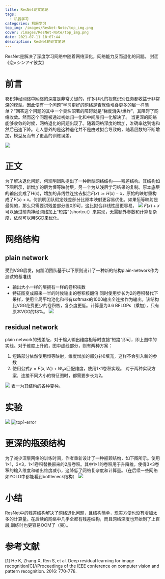 ```yaml
---
title: ResNet论文笔记
tags:
  - 机器学习
categories: 机器学习
top_img: /images/ResNet-Note/top_img.png
cover: /images/ResNet-Note/top_img.png
date: 2021-07-11 18:07:44
description: ResNet的论文笔记
---
```



ResNet是解决了深度学习网络中随着网络深化，网络能力反而退化的问题。
封面《恋×シンアイ彼女》
<!--more-->

# 前言
卷积神经网络中网络的深度是非常关键的，许多非凡的视觉识别任务都收益于非常深的模型。因此便有一个问题“学习更好的网络是否就像堆叠更多的层一样简单？”回答这个问题的其中一个臭名昭著的障碍就是“梯度消失/爆炸”，其阻碍了网络收敛。然而这个问题被通过初始归一化和中间层归一化解决了。
当更深的网络能够收敛的时候，网络退化的问题出现了。随着网络深度的增加，准确率达到饱和然后迅速下降。让人意外的是这种退化并不是由过拟合导致的，随着层数的不断增加，模型反而有了更高的训练误差。

![](/images/ResNet-Note/fig1.png)

# 正文
为了解决退化问题，何凯明团队提出了一种新型网络结构——残差结构。其结构如下图所示，新增加的层为恒等映射层，另一个为从浅层学习结果的复制。原本底层的输出变成了$H(x)$，增加的非线性连接去拟合$F(x):=H(x)-x$，原始的映射重构成了$F(x)+x$。何凯明团队假定残差部分比原本映射更容易优化。如果恒等映射是最优的，那么只需要讲残差部分置0即可，这比拟合非线性层更容易。
![](/images/ResNet-Note/res_block.png)
$F(x)+x$可以通过前向神经网络加上“短路“（shortcut）来实现，无需额外参数和计算复杂度，依然可以用SGD来优化。

# 网络结构
## plain network
受到VGG启发，何凯明团队基于以下原则设计了一种新的结构plain-network作为测试的基准线
- 输出大小一样的层拥有一样的卷积核数
- 特征图变成原来一半的时候输出的卷积核翻倍
同时使用步长为2的卷积替代下采样，使用全局平均池化和带有softmax的1000输出全连接作为输出。该结构比VGG花费更少的卷积核，复杂度更低。计算量为3.6 BFLOPs（乘加），只有原本VGG的18%。
![](/images/ResNet-Note/architectures.png)

## residual network
plain network的残差版，对于输入输出维度相等时直接”短路“即可，即上图中的实线。对于维度上升的，图中虚线部分，则有两种方案：
1. 短路部分依然使用恒等映射，维度增加的部分补0填充，这样不会引入新的参数
2. 使用公式$y=F(x,{W_i})+W_sx$匹配维度，使用1×1卷积实现。
对于两种实现方案，连接不同大小的特征图时，都需要步长为2。

![](/images/ResNet-Note/table1.png)
表一为其结构的各种变种。

# 实验
![](/images/ResNet-Note/fig4.png)
![top1-error](/images/ResNet-Note/top1-error.png)

# 更深的瓶颈结构
为了减少深层网络的训练时间，作者重新设计了一种瓶颈结构，如下图所示。使用1×1，3×3，1×1卷积替换原来的2层卷积。其中1×1的卷积用于升降维，使得3×3卷积的输入维度和输出维度减小，这降低了网络复杂度和计算量。（在后续一些网络如YOLO中都能看到bottleneck结构）
![](/images/ResNet-Note/bottleneck.png)

# 小结
ResNet中的残差结构解决了网络退化问题，且结构简单，现实方便也没有增加太多的计算量。在后续的网络中几乎全都有残差结构，而且网络深度也开始到了上百层,训练时也更容易OOM了（哭）。

# 参考文献
[1] He K, Zhang X, Ren S, et al. Deep residual learning for image recognition[C]//Proceedings of the IEEE conference on computer vision and pattern recognition. 2016: 770-778.
